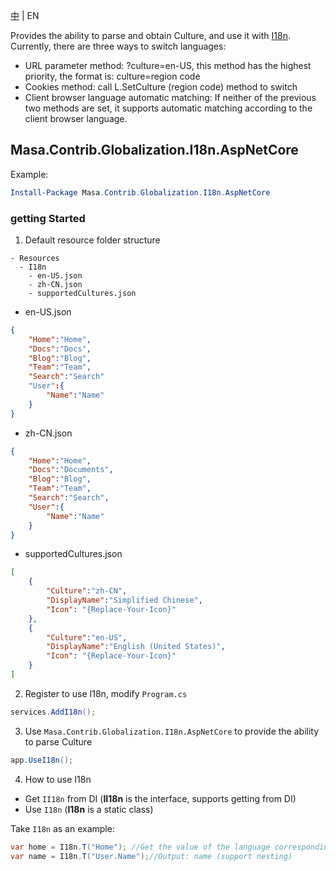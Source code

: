 [中](README.zh-CN.md) | EN

Provides the ability to parse and obtain Culture, and use it with [I18n](../Masa.Contrib.Globalization.I18n/README.md). Currently, there are three ways to switch languages:

* URL parameter method: ?culture=en-US, this method has the highest priority, the format is: culture=region code
* Cookies method: call L.SetCulture (region code) method to switch
* Client browser language automatic matching: If neither of the previous two methods are set, it supports automatic matching according to the client browser language.

## Masa.Contrib.Globalization.I18n.AspNetCore

Example:

``` powershell
Install-Package Masa.Contrib.Globalization.I18n.AspNetCore
```

### getting Started

1. Default resource folder structure

``` structure
- Resources
  - I18n
    - en-US.json
    - zh-CN.json
    - supportedCultures.json
```

* en-US.json

``` en-US.json
{
    "Home":"Home",
    "Docs":"Docs",
    "Blog":"Blog",
    "Team":"Team",
    "Search":"Search"
    "User":{
        "Name":"Name"
    }
}
```

* zh-CN.json

``` zh-CN.json
{
    "Home":"Home",
    "Docs":"Documents",
    "Blog":"Blog",
    "Team":"Team",
    "Search":"Search",
    "User":{
        "Name":"Name"
    }
}
```

* supportedCultures.json

``` supportedCultures.json
[
    {
        "Culture":"zh-CN",
        "DisplayName":"Simplified Chinese",
        "Icon": "{Replace-Your-Icon}"
    },
    {
        "Culture":"en-US",
        "DisplayName":"English (United States)",
        "Icon": "{Replace-Your-Icon}"
    }
]
```

2. Register to use I18n, modify `Program.cs`

``` C#
services.AddI18n();
```

3. Use `Masa.Contrib.Globalization.I18n.AspNetCore` to provide the ability to parse Culture

``` C#
app.UseI18n();
```

4. How to use I18n

* Get `II18n` from DI (**II18n** is the interface, supports getting from DI)
* Use `I18n` (**I18n** is a static class)

Take `I18n` as an example:

```` C#
var home = I18n.T("Home"); //Get the value of the language corresponding to the key value Home, this method call will return "Home";
var name = I18n.T("User.Name");//Output: name (support nesting)
````